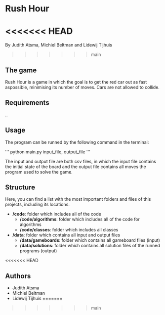 # Rush Hour
<<<<<<< HEAD
=======
By Judith Atsma, Michiel Beltman and Lidewij Tijhuis
>>>>>>> main

## The game
Rush Hour is a game in which the goal is to get the red car out as fast aspossible, minimising its number of moves.
Cars are not allowed to collide.

## Requirements
..

## Usage
The program can be runned by the following command in the terminal:

'''
python main.py input_file, output_file
'''

The input and output file are both csv files, in which the input file contains the initial state of the board
and the output file contains all moves the program used to solve the game.

## Structure
Here, you can find a list with the most important folders and files of this projects, including its locations.

- **/code**: folder which includes all of the code
    - **/code/algorithms**: folder which includes all of the code for  algorithms
    - **/code/classes**: folder which includes all classes
- **/data**: folder which contains all input and output files
    - **/data/gameboards**: folder which contains all gameboard files (input)
    - **/data/solutions**: folder which contains all solution files of the runned programs (output)

<<<<<<< HEAD
## Authors
- Judith Atsma
- Michiel Beltman
- Lidewij Tijhuis
=======
>>>>>>> main





